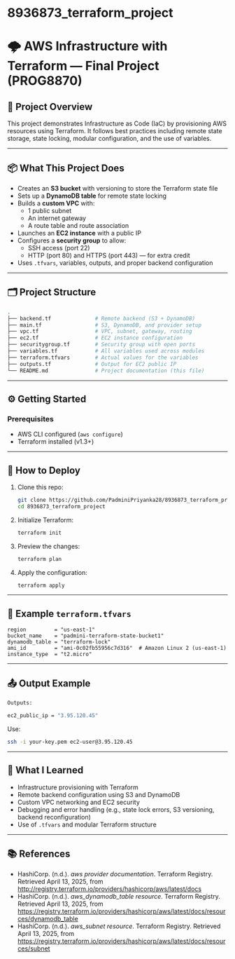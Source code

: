# 8936873_terraform_project

# 🌩️ AWS Infrastructure with Terraform — Final Project (PROG8870)

## 🧾 Project Overview

This project demonstrates Infrastructure as Code (IaC) by provisioning AWS resources using Terraform. It follows best practices including remote state storage, state locking, modular configuration, and the use of variables.

---

## 📦 What This Project Does

- Creates an **S3 bucket** with versioning to store the Terraform state file
- Sets up a **DynamoDB table** for remote state locking
- Builds a **custom VPC** with:
  - 1 public subnet
  - An internet gateway
  - A route table and route association
- Launches an **EC2 instance** with a public IP
- Configures a **security group** to allow:
  - SSH access (port 22)
  - HTTP (port 80) and HTTPS (port 443) — for extra credit
- Uses `.tfvars`, variables, outputs, and proper backend configuration

---

## 🗂️ Project Structure

```bash
.
├── backend.tf              # Remote backend (S3 + DynamoDB)
├── main.tf                 # S3, DynamoDB, and provider setup
├── vpc.tf                  # VPC, subnet, gateway, routing
├── ec2.tf                  # EC2 instance configuration
├── securitygroup.tf        # Security group with open ports
├── variables.tf            # All variables used across modules
├── terraform.tfvars        # Actual values for the variables
├── outputs.tf              # Output for EC2 public IP
└── README.md               # Project documentation (this file)
```

---

## ⚙️ Getting Started

### Prerequisites
- AWS CLI configured (`aws configure`)
- Terraform installed (v1.3+)

---

## 🚀 How to Deploy

1. Clone this repo:
   ```bash
   git clone https://github.com/PadminiPriyanka28/8936873_terraform_project.git
   cd 8936873_terraform_project
   ```

2. Initialize Terraform:
   ```bash
   terraform init
   ```

3. Preview the changes:
   ```bash
   terraform plan
   ```

4. Apply the configuration:
   ```bash
   terraform apply
   ```

---

## 🔐 Example `terraform.tfvars`

```hcl
region         = "us-east-1"
bucket_name    = "padmini-terraform-state-bucket1"
dynamodb_table = "terraform-lock"
ami_id         = "ami-0c02fb55956c7d316"  # Amazon Linux 2 (us-east-1)
instance_type  = "t2.micro"
```

---

## 📤 Output Example

```bash
Outputs:

ec2_public_ip = "3.95.120.45"
```

Use:
```bash
ssh -i your-key.pem ec2-user@3.95.120.45
```

---

## 🧠 What I Learned

- Infrastructure provisioning with Terraform
- Remote backend configuration using S3 and DynamoDB
- Custom VPC networking and EC2 security
- Debugging and error handling (e.g., state lock errors, S3 versioning, backend reconfiguration)
- Use of `.tfvars` and modular Terraform structure

---

## 📚 References

- HashiCorp. (n.d.). *aws provider documentation*. Terraform Registry. Retrieved April 13, 2025, from http://registry.terraform.io/providers/hashicorp/aws/latest/docs
- HashiCorp. (n.d.). *aws_dynamodb_table resource*. Terraform Registry. Retrieved April 13, 2025, from https://registry.terraform.io/providers/hashicorp/aws/latest/docs/resources/dynamodb_table
- HashiCorp. (n.d.). *aws_subnet resource*. Terraform Registry. Retrieved April 13, 2025, from https://registry.terraform.io/providers/hashicorp/aws/latest/docs/resources/subnet


